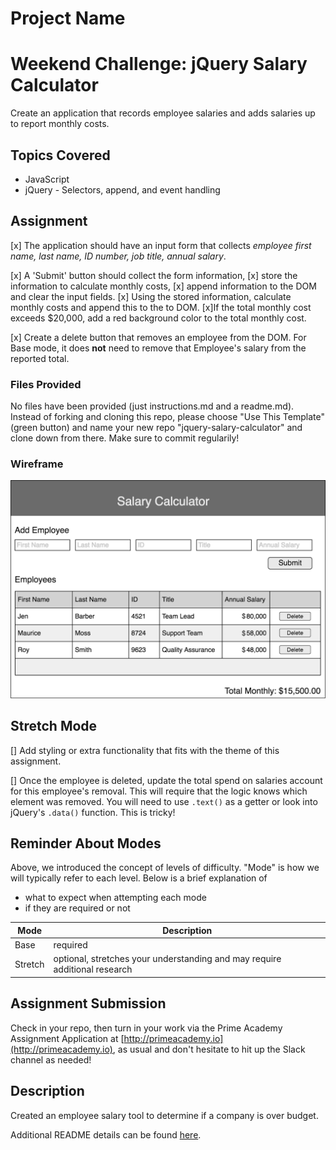# Project Name

# Weekend Challenge: jQuery Salary Calculator
Create an application that records employee salaries and adds salaries up to report monthly costs. 

## Topics Covered
- JavaScript
- jQuery - Selectors, append, and event handling

## Assignment

[x] The application should have an input form that collects _employee first name, last name, ID number, job title, annual salary_.

[x] A 'Submit' button should collect the form information, 
[x] store the information to calculate monthly costs, 
[x] append information to the DOM and clear the input fields. 
[x] Using the stored information, calculate monthly costs and append this to the to DOM. 
[x]If the total monthly cost exceeds $20,000, add a red background color to the total monthly cost.

[x] Create a delete button that removes an employee from the DOM. For Base mode, it does **not** need to remove that Employee's salary from the reported total.

### Files Provided
No files have been provided (just instructions.md and a readme.md). Instead of forking and cloning this repo, please choose "Use This Template" (green button) and name your new repo "jquery-salary-calculator" and clone down from there. Make sure to commit regularily!

### Wireframe

![Wireframe](salary-calc-wireframe.png)

## Stretch Mode

[] Add styling or extra functionality that fits with the theme of this assignment.

[] Once the employee is deleted, update the total spend on salaries account for this employee's removal. This will require that the logic knows which element was removed. You will need to use `.text()` as a getter or look into jQuery's `.data()` function. This is tricky! 

## Reminder About Modes

Above, we introduced the concept of levels of difficulty. "Mode" is how we will typically refer to each level. Below is a brief explanation of

* what to expect when attempting each mode
* if they are required or not

Mode | Description
--- | ---
Base | required
Stretch | optional, stretches your understanding and may require additional research

## Assignment Submission
Check in your repo, then turn in your work via the Prime Academy Assignment Application at [http://primeacademy.io](http://primeacademy.io), as usual and don't hesitate to hit up the Slack channel as needed!


## Description

Created an employee salary tool to determine if a company is over budget. 

Additional README details can be found [here](https://github.com/PrimeAcademy/readme-template/blob/master/README.md).
